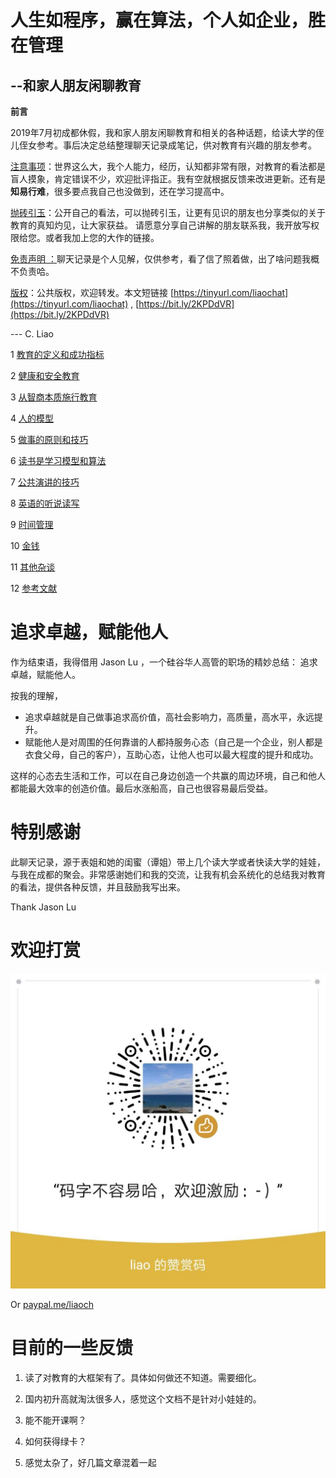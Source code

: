 # 人生如程序，赢在算法，个人如企业，胜在管理

## --和家人朋友闲聊教育 

**前言**

2019年7月初成都休假，我和家人朋友闲聊教育和相关的各种话题，给读大学的侄儿侄女参考。事后决定总结整理聊天记录成笔记，供对教育有兴趣的朋友参考。 

<span style="text-decoration:underline;">注意事项</span>：世界这么大，我个人能力，经历，认知都非常有限，对教育的看法都是盲人摸象，肯定错误不少，欢迎批评指正。我有空就根据反馈来改进更新。还有是**知易行难**，很多要点我自己也没做到，还在学习提高中。

<span style="text-decoration:underline;">抛砖引玉</span>：公开自己的看法，可以抛砖引玉，让更有见识的朋友也分享类似的关于教育的真知灼见，让大家获益。 请愿意分享自己讲解的朋友联系我，我开放写权限给您。或者我加上您的大作的链接。

<span style="text-decoration:underline;">免责声明 ：</span>聊天记录是个人见解，仅供参考，看了信了照着做，出了啥问题我概不负责哈。

<span style="text-decoration:underline;">版权</span>：公共版权，欢迎转发。本文短链接 [https://tinyurl.com/liaochat](https://tinyurl.com/liaochat) , [https://bit.ly/2KPDdVR](https://bit.ly/2KPDdVR) 

---  C. Liao


1 [教育的定义和成功指标](chapters/definition.md)

2 [健康和安全教育](chapters/healthAndsafety.md)

3 [从智商本质施行教育](chapters/educationOnIntelligence.md)

4 [人的模型](chapters/modelOfHuman.md)

5 [做事的原则和技巧](chapters/algorithmOfDoingThings.md)

6 [读书是学习模型和算法](chapters/readingBooks.md)

7 [公共演讲的技巧](chapters/publicSpeaking.md)

8 [英语的听说读写](chapters/english.md)

9 [时间管理](chapters/timeManagement.md)

10 [金钱](chapters/money.md)

11 [其他杂谈](chapters/others.md)

12 [参考文献](chapters/references.md)

# 追求卓越，赋能他人

作为结束语，我得借用 Jason Lu ，一个硅谷华人高管的职场的精妙总结： 追求卓越，赋能他人。

按我的理解， 
*   追求卓越就是自己做事追求高价值，高社会影响力，高质量，高水平，永远提升。 
*   赋能他人是对周围的任何靠谱的人都持服务心态（自己是一个企业，别人都是衣食父母，自己的客户），互助心态，让他人也可以最大程度的提升和成功。 

这样的心态去生活和工作，可以在自己身边创造一个共赢的周边环境，自己和他人都能最大效率的创造价值。最后水涨船高，自己也很容易最后受益。



# 特别感谢

此聊天记录，源于表姐和她的闺蜜（谭姐）带上几个读大学或者快读大学的娃娃，与我在成都的聚会。非常感谢她们和我的交流，让我有机会系统化的总结我对教育的看法，提供各种反馈，并且鼓励我写出来。

Thank Jason Lu


# 欢迎打赏

![alt_text](chapters/images/2019-11-29-Education-Chat-Liao2.jpg "image_tooltip")


Or [paypal.me/liaoch](http://paypal.me/liaoch)

# 目前的一些反馈

1. 读了对教育的大框架有了。具体如何做还不知道。需要细化。

2. 国内初升高就淘汰很多人，感觉这个文档不是针对小娃娃的。

3. 能不能开课啊？

4. 如何获得绿卡？

5. 感觉太杂了，好几篇文章混着一起
